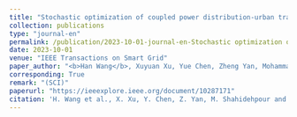 ```yaml
---
title: "Stochastic optimization of coupled power distribution-urban transportation network operations with autonomous mobility on demand systems"
collection: publications
type: "journal-en"
permalink: /publication/2023-10-01-journal-en-Stochastic optimization of coupled power distribution-urban transportation network operations with autonomous mobility on demand systems
date: 2023-10-01
venue: "IEEE Transactions on Smart Grid"
paper_author: "<b>Han Wang</b>, Xuyuan Xu, Yue Chen, Zheng Yan, Mohammad Shahidehpour, Jiaqi Li, Shaolun Xu."
corresponding: True
remark: "(SCI)"
paperurl: "https://ieeexplore.ieee.org/document/10287171"
citation: 'H. Wang et al., X. Xu, Y. Chen, Z. Yan, M. Shahidehpour and J. Li "Stochastic Optimization of Coupled Power Distribution-Urban Transportation Network Operations with Autonomous Mobility on Demand Systems," <i>IEEE Transactions on Smart Grid</i>, 2023, early access.'
---
```


